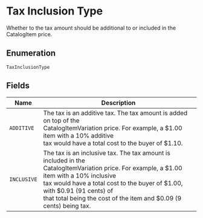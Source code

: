 
# Tax Inclusion Type

Whether to the tax amount should be additional to or included in the CatalogItem price.

## Enumeration

`TaxInclusionType`

## Fields

| Name | Description |
|  --- | --- |
| `ADDITIVE` | The tax is an additive tax. The tax amount is added on top of the<br/>CatalogItemVariation price. For example, a $1.00 item with a 10% additive<br/>tax would have a total cost to the buyer of $1.10. |
| `INCLUSIVE` | The tax is an inclusive tax. The tax amount is included in the<br/>CatalogItemVariation price. For example, a $1.00 item with a 10% inclusive<br/>tax would have a total cost to the buyer of $1.00, with $0.91 (91 cents) of<br/>that total being the cost of the item and $0.09 (9 cents) being tax. |

